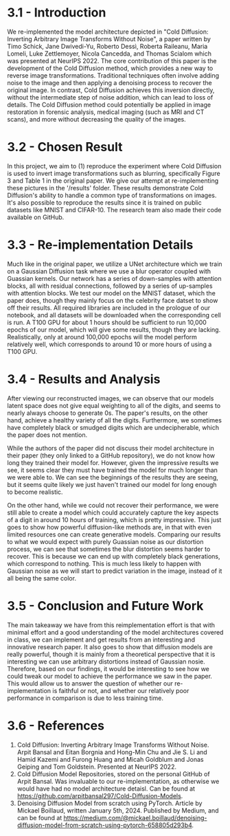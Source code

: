 # 3.1 - Introduction 
We re-implemented the model architecture depicted in "Cold Diffusion: Inverting Arbitrary Image Transforms Without Noise", a paper written by Timo Schick, Jane Dwivedi-Yu, Roberto Dessì, Roberta Raileanu, Maria Lomeli, Luke
Zettlemoyer, Nicola Cancedda, and Thomas Scialom which was presented at NeurIPS 2022. The core contribution of this paper is the development of the Cold Diffusion method, which provides a new way to reverse image transformations. Traditional techniques often involve adding noise to the image and then applying a denoising process to recover the original image. In contrast, Cold Diffusion achieves this inversion directly, without the intermediate step of noise addition, which can lead to loss of details. The Cold Diffusion method could potentially be applied in image restoration in forensic analysis, medical imaging (such as MRI and CT scans), and more without decreasing the quality of the images.

# 3.2 - Chosen Result
In this project, we aim to (1) reproduce the experiment where Cold Diffusion is used to invert image transformations such as blurring, specifically Figure 3 and Table 1 in the original paper. We give our attempt at re-implementing these pictures in the '/results' folder. These results demonstrate Cold Diffusion's ability to handle a common type of transformations on images. It's also possible to reproduce the results since it is trained on public datasets like MNIST and CIFAR-10. The research team also made their code available on GitHub.

# 3.3 - Re-implementation Details
Much like in the original paper, we utilize a UNet architecture which we train on a Gaussian Diffusion task where we use a blur operator coupled with Guassian kernels. Our network has a series of down-samples with attention blocks, all with residual connections, followed by a series of up-samples with attention blocks. We test our model on the MNIST dataset, which the paper does, though they mainly focus on the celebrity face datset to show off their results. All required libraries are included in the prologue of our notebook, and all datasets will be downloaded when the corresponding cell is run. A T100 GPU for about 1 hours should be sufficient to run 10,000 epochs of our model, which will give some results, though they are lacking. Realistically, only at around 100,000 epochs will the model perform relatively well, which corresponds to around 10 or more hours of using a T100 GPU.

# 3.4 - Results and Analysis
After viewing our reconstructed images, we can observe that our models latent space does not give equal weighting to all of the digits, and seems to nearly always choose to generate 0s. The paper's results, on the other hand, achieve a healthy variety of all the digits. Furthermore, we sometimes have completely black or smudged digits which are undecipherable, which the paper does not mention.

While the authors of the paper did not discuss their model architecture in their paper (they only linked to a GitHub repository), we do not know how long they trained their model for. However, given the impressive results we see, it seems clear they must have trained the model for much longer than we were able to. We can see the beginnings of the results they are seeing, but it seems quite likely we just haven't trained our model for long enough to become realistic.

On the other hand, while we could not recover their performance, we were still able to create a model which could accurately capture the key aspects of a digit in around 10 hours of training, which is pretty impressive. This just goes to show how powerful diffusion-like methods are, in that with even limited resources one can create generative models. Comparing our results to what we would expect with purely Guassian noise as our distortion process, we can see that sometimes the blur distortion seems harder to recover. This is because we can end up with completely black generations, which correspond to nothing. This is much less likely to happen with Gaussian noise as we will start to predict variation in the image, instead of it all being the same color.

# 3.5 - Conclusion and Future Work
The main takeaway we have from this reimplementation effort is that with minimal effort and a good understanding of the model architectures covered in class, we can implement and get results from an interesting and innovative research paper. It also goes to show that diffusion models are really powerful, though it is mainly from a theoretical perspective that it is interesting we can use arbitrary distortions instead of Gaussian nosie. Therefore, based on our findings, it would be interesting to see how we could tweak our model to achieve the performance we saw in the paper. This would allow us to answer the question of whether our re-implementation is faithful or not, and whether our relatively poor performance in comparison is due to less training time.

# 3.6 - References
1. Cold Diffusion: Inverting Arbitrary Image Transforms Without Noise. Arpit Bansal and Eitan Borgnia and Hong-Min Chu and Jie S. Li and Hamid Kazemi and Furong Huang and Micah Goldblum and Jonas Geiping and Tom Goldstein. Presented at NeurIPS 2022.
2. Cold Diffusion Model Repositories, stored on the personal GitHub of Arpit Bansal. Was invaluable to our re-implementation, as otherwise we would have had no model architecture detaisl. Can be found at https://github.com/arpitbansal297/Cold-Diffusion-Models.
3. Denoising Diffusion Model from scratch using PyTorch. Article by Mickael Boillaud, written January 5th, 2024. Published by Medium, and can be found at https://medium.com/@mickael.boillaud/denoising-diffusion-model-from-scratch-using-pytorch-658805d293b4.